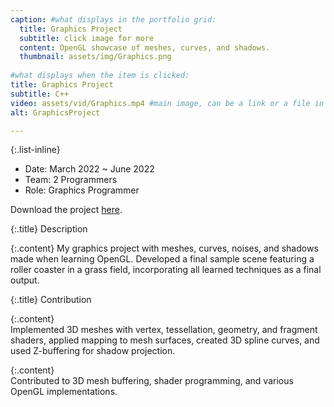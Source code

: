 ```yaml
---
caption: #what displays in the portfolio grid:
  title: Graphics Project
  subtitle: click image for more
  content: OpenGL showcase of meshes, curves, and shadows.
  thumbnail: assets/img/Graphics.png
  
#what displays when the item is clicked:
title: Graphics Project
subtitle: C++
video: assets/vid/Graphics.mp4 #main image, can be a link or a file in assets/img/portfolio
alt: GraphicsProject

---
```

{:.list-inline} 
  - Date: March 2022 ~ June 2022
  - Team: 2 Programmers
  - Role: Graphics Programmer

  Download the project [here](/assets/file/GraphicsProject.zip).  

  {:.title}
  Description  

  {:.content}
  My graphics project with meshes, curves, noises, and shadows made when learning OpenGL. Developed a final sample scene featuring a roller coaster in a grass field, incorporating all learned techniques as a final output.  
    
  {:.title}
  Contribution  

  {:.content}    
 Implemented 3D meshes with vertex, tessellation, geometry, and fragment shaders, applied mapping to mesh surfaces, created 3D spline curves, and used Z-buffering for shadow projection.  
  
   {:.content}    
  Contributed to 3D mesh buffering, shader programming, and various OpenGL implementations.

